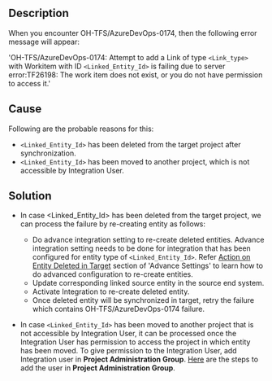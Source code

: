 ## Description

When you encounter OH-TFS/AzureDevOps-0174, then the following error message will appear: 

'OH-TFS/AzureDevOps-0174: Attempt to add a Link of type `<Link_type>` with Workitem with ID `<Linked_Entity_Id>` is failing due to server error:TF26198: The work item does not exist, or you do not have permission to access it.' 

## Cause

Following are the probable reasons for this: 

* `<Linked_Entity_Id>` has been deleted from the target project after synchronization.
* `<Linked_Entity_Id>` has been moved to another project, which is not accessible by Integration User.

## Solution

* In case <Linked_Entity_Id> has been deleted from the target project, we can process the failure by re-creating entity as follows:
  * Do advance integration setting to re-create deleted entities. Advance integration setting needs to be done for integration that has been configured for entity type of `<Linked_Entity_Id>`. Refer [Action on Entity Deleted in Target](../../../../integrate/integration-configuration.md#action-on-entity-deleted-in-target) section of 'Advance Settings' to learn how to do advanced configuration to re-create entities.
  * Update corresponding linked source entity in the source end system. 
  * Activate Integration to re-create deleted entity.
  * Once deleted entity will be synchronized in target, retry the failure which contains OH-TFS/AzureDevOps-0174 failure.

* In case `<Linked_Entity_Id>` has been moved to another project that is not accessible by Integration User, it can be processed once the Integration User has permission to access the project in which entity has been moved. To give permission to the Integration User, add Integration user in **Project Administration Group**. [Here](../../../../connectors/azure-devops.md#add-user-or-service-principal-in-project-administration-group) are the steps to add the user in **Project Administration Group**.
